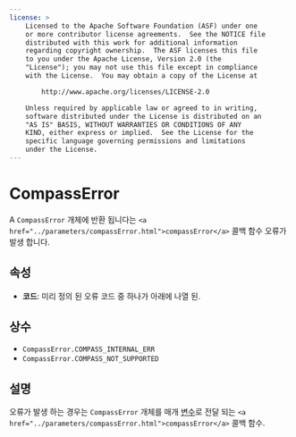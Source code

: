 ```yaml
---
license: >
    Licensed to the Apache Software Foundation (ASF) under one
    or more contributor license agreements.  See the NOTICE file
    distributed with this work for additional information
    regarding copyright ownership.  The ASF licenses this file
    to you under the Apache License, Version 2.0 (the
    "License"); you may not use this file except in compliance
    with the License.  You may obtain a copy of the License at

        http://www.apache.org/licenses/LICENSE-2.0

    Unless required by applicable law or agreed to in writing,
    software distributed under the License is distributed on an
    "AS IS" BASIS, WITHOUT WARRANTIES OR CONDITIONS OF ANY
    KIND, either express or implied.  See the License for the
    specific language governing permissions and limitations
    under the License.
---
```


# CompassError

A `CompassError` 개체에 반환 됩니다는 `<a href="../parameters/compassError.html">compassError</a>` 콜백 함수 오류가 발생 합니다.

## 속성

*   **코드**: 미리 정의 된 오류 코드 중 하나가 아래에 나열 된.

## 상수

*   `CompassError.COMPASS_INTERNAL_ERR`
*   `CompassError.COMPASS_NOT_SUPPORTED`

## 설명

오류가 발생 하는 경우는 `CompassError` 개체를 매개 <a href="../../../plugin_ref/spec.html">변수</a>로 전달 되는 `<a href="../parameters/compassError.html">compassError</a>` 콜백 함수.